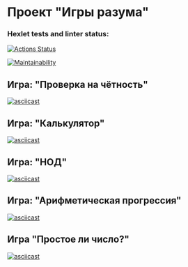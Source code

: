 # Проект "Игры разума"
### Hexlet tests and linter status:
[![Actions Status](https://github.com/ilrosch/frontend-project-44/actions/workflows/hexlet-check.yml/badge.svg)](https://github.com/ilrosch/frontend-project-44/actions)

[![Maintainability](https://api.codeclimate.com/v1/badges/d86b766af7adfea90518/maintainability)](https://codeclimate.com/github/ilrosch/frontend-project-44/maintainability)

## Игра: "Проверка на чётность"
[![asciicast](https://asciinema.org/a/QaTlbJEyACNvXLiUPMgfIEX17.svg)](https://asciinema.org/a/QaTlbJEyACNvXLiUPMgfIEX17)

## Игра: "Калькулятор"
[![asciicast](https://asciinema.org/a/xuf4ewjEczujRtpRBHoVWcBcG.svg)](https://asciinema.org/a/xuf4ewjEczujRtpRBHoVWcBcG)

## Игра: "НОД"
[![asciicast](https://asciinema.org/a/hHzXCUjwtysPY7LYLVGN471VJ.svg)](https://asciinema.org/a/hHzXCUjwtysPY7LYLVGN471VJ)

## Игра: "Арифметическая прогрессия"
[![asciicast](https://asciinema.org/a/6PSakJjeceItUz6bx5UFvb7e6.svg)](https://asciinema.org/a/6PSakJjeceItUz6bx5UFvb7e6)

## Игра "Простое ли число?"
[![asciicast](https://asciinema.org/a/6Yp9gxCGfTLbCOWvwKBslgV09.svg)](https://asciinema.org/a/6Yp9gxCGfTLbCOWvwKBslgV09)